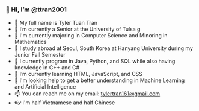 ### 👋 Hi, I’m @ttran2001

- 🐶 My full name is Tyler Tuan Tran
- 👀 I’m currently a Senior at the University of Tulsa g
- 🔫 I'm currently majoring in Computer Science and Minoring in Mathematics 
- 🧨 I study abroad at Seoul, South Korea at Hanyang University during my Junior Fall Semester
- 🧸 I currently program in Java, Python, and SQL while also having knowledge in C++ and C#
- 🌱 I’m currently learning HTML, JavaScript, and CSS
- 🍔 I'm looking help to get a better understanding in Machine Learning and Artificial Intelligence 
- 📫 You can reach me on my email: tylertran161@gmail.com
- 👓 I'm half Vietnamese and half Chinese

